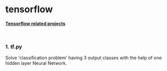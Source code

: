 # tensorflow
<b><u>Tensorflow related projects</u></b>

<br>
<h3>1. tf.py</h3>
Solve 'classification problem' having 3 output classes with the help of one hidden layer Neural Network.
